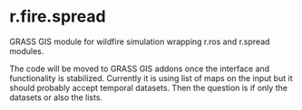 r.fire.spread
=============

GRASS GIS module for wildfire simulation wrapping r.ros and r.spread modules.

The code will be moved to GRASS GIS addons once the interface and functionality is stabilized.
Currently it is using list of maps on the input but it should probably accept temporal datasets.
Then the question is if only the datasets or also the lists.
